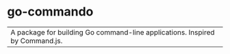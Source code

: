 # go-commando

<table>
<tr>
<td>
A package for building Go command-line applications. Inspired by Command.js.
</td>
</tr>
</table>
